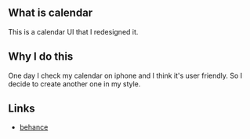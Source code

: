 ## What is calendar

This is a calendar UI that I redesigned it.  


## Why I do this

One day I check my calendar on iphone and I think it's user friendly. So I decide to create another one in my style.


## Links
* [behance](https://www.behance.net/gallery/52806937/calendar-ui-design "behance")
